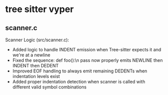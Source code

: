 # tree sitter vyper


## scanner.c

 Scanner Logic (src/scanner.c):
  - Added logic to handle INDENT emission when Tree-sitter expects it and we're at a newline
  - Fixed the sequence: def foo():\n    pass now properly emits NEWLINE then INDENT then DEDENT
  - Improved EOF handling to always emit remaining DEDENTs when indentation levels exist
  - Added proper indentation detection when scanner is called with different valid symbol combinations
